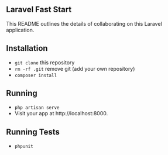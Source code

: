 ## Laravel Fast Start

This README outlines the details of collaborating on this Laravel application.

## Installation

* `git clone` this repository
* `rm -rf .git` remove git (add your own repository)
* `composer install`


## Running

* `php artisan serve`
* Visit your app at http://localhost:8000.

## Running Tests

* `phpunit`

